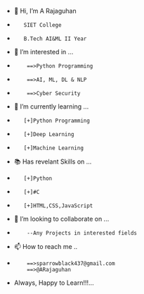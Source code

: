 - 👋 Hi, I’m A Rajaguhan
-        SIET College
-        B.Tech AI&ML II Year

- 👀 I’m interested in ...
-         ==>Python Programming
-         ==>AI, ML, DL & NLP
-         ==>Cyber Security
                  
- 🌱 I’m currently learning ...
-        [+]Python Programming
-        [+]Deep Learning
-        [+]Machine Learning
         
- 📚 Has revelant Skills on ...
-        [+]Python
-        [+]#C
-        [+]HTML,CSS,JavaScript
         
- 💞️ I’m looking to collaborate on ...
-         --Any Projects in interested fields
         
- 📫 How to reach me ..
-         ==>sparrowblack437@gmail.com
          ==>@ARajaguhan

- Always, Happy to Learn!!!...
         
<!---
BlackSparrow-43/BlackSparrow-43 is a ✨ special ✨ repository because its `README.md` (this file) appears on your GitHub profile.
You can click the Preview link to take a look at your changes.
--->
